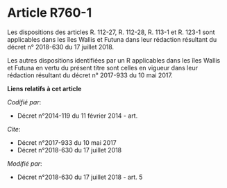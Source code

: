 # Article R760-1

Les dispositions des articles R. 112-27, R. 112-28, R. 113-1 et R. 123-1 sont applicables dans les îles Wallis et Futuna dans
leur rédaction résultant du décret n° 2018-630 du 17 juillet 2018.

Les autres dispositions identifiées par un R applicables dans les îles Wallis et Futuna en vertu du présent titre sont celles
en vigueur dans leur rédaction résultant du décret n° 2017-933 du 10 mai 2017.

**Liens relatifs à cet article**

_Codifié par_:

  - Décret n°2014-119 du 11 février 2014 - art.

_Cite_:

  - Décret n°2017-933 du 10 mai 2017
  - Décret n°2018-630 du 17 juillet 2018

_Modifié par_:

  - Décret n°2018-630 du 17 juillet 2018 - art. 5
